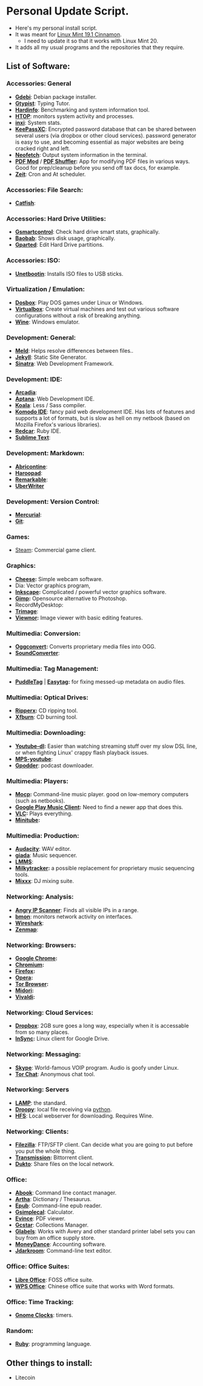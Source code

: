# Personal Update Script.

* Here's my personal install script. 
* It was meant for [Linux Mint 19.1 Cinnamon](https://linuxmint.com/). 
  * I need to update it so that it works with Linux Mint 20.
* It adds all my usual programs and the repositories that they require.

## List of Software:

### Accessories: General

* **[Gdebi](https://launchpad.net/gdebi)**: Debian package installer.
* **[Gtypist](https://www.gnu.org/software/gtypist/)**: Typing Tutor.
* **[Hardinfo](http://hardinfo.berlios.de/HomePage)**: Benchmarking and system information tool.
* **[HTOP](http://hisham.hm/htop/)**: monitors system activity and processes.
* **[inxi](http://smxi.org/site/install.htm#inxi)**: System stats.
* **[KeePassXC](https://keepassxc.org/)**: Encrypted password database that can be shared between several users (via dropbox or other cloud services). password generator is easy to use, and becoming essential as major websites are being cracked right and left.
* **[Neofetch](https://github.com/dylanaraps/neofetch)**: Output system information in the terminal.
* **[PDF Mod](https://live.gnome.org/PdfMod)** / **[PDF Shuffler](http://sourceforge.net/projects/pdfshuffler/):** App for modifying PDF files in various ways. Good for prep/cleanup before you send off tax docs, for example.
* **[Zeit](https://www.linuxuprising.com/2020/10/schedule-commands-and-scripts-in-linux.html)**: Cron and At scheduler.

### Accessories: File Search:

* **[Catfish](http://www.ubuntugeek.com/catfish-file-search-tool-that-support-several-different-engines.html)**:

### Accessories: Hard Drive Utilities:

* **[Gsmartcontrol](http://gsmartcontrol.sourceforge.net/home/)**: Check hard drive smart stats, graphically.
* **[Baobab](http://www.marzocca.net/linux/baobab/)**: Shows disk usage, graphically.
* **[Gparted](http://gparted.sourceforge.net/)**: Edit Hard Drive partitions.

### Accessories: ISO:

* **[Unetbootin](http://unetbootin.sourceforge.net/)**: Installs ISO files to USB sticks. 

### Virtualization / Emulation:

* **[Dosbox](http://www.dosbox.com/)**: Play DOS games under Linux or Windows.
* **[Virtualbox](https://www.virtualbox.org/)**: Create virtual machines and test out various software configurations without a risk of breaking anything.
* **[Wine](http://www.winehq.org/)**: Windows emulator.

### Development: General:

* **[Meld](http://meldmerge.org/)**: Helps resolve differences between files..
* **[Jekyll](http://jekyllrb.com/)**: Static Site Generator.
* **[Sinatra](http://www.sinatrarb.com/)**: Web Development Framework.

### Development: IDE:

* **[Arcadia](http://www.arcadia-ide.org/)**:
* **[Aptana](http://www.aptana.com/)**: Web Development IDE.
* **[Koala](http://koala-app.com/)**: Less / Sass compiler.
* **[Komodo IDE](http://www.activestate.com/komodo-ide)**: fancy paid web development IDE. Has lots of features and supports a lot of formats, but is slow as hell on my netbook (based on Mozilla Firefox's various libraries).
* **[Redcar](http://redcareditor.com/)**: Ruby IDE.
* **[Sublime Text](https://www.sublimetext.com/)**:

### Development: Markdown:

* **[Abricontine](http://abricotine.brrd.fr/)**:
* **[Haroopad](http://pad.haroopress.com/)**:
* **[Remarkable](http://remarkableapp.net/)**: 
* **[UberWriter](http://uberwriter.wolfvollprecht.de/)**

### Development: Version Control:

* **[Mercurial](http://mercurial.selenic.com/)**:
* **[Git](https://git-scm.com/)**:

### Games:

* [Steam](http://store.steampowered.com/): Commercial game client.

### Graphics:

* **[Cheese](https://wiki.gnome.org/Apps/Cheese):** Simple webcam software.
* Dia: Vector graphics program,
* **[Inkscape](https://inkscape.org/en/):** Complicated / powerful vector graphics software.
* **[Gimp](http://www.gimp.org/):** Opensource alternative to Photoshop.
* RecordMyDesktop: 
* **[Trimage](http://trimage.org/)**:
* **[Viewnor](http://siyanpanayotov.com/project/viewnior/):** Image viewer with basic editing features.

### Multimedia: Conversion:

* **[Oggconvert](http://oggconvert.tristanb.net/):** Converts proprietary media files into OGG.
* **[SoundConverter](http://soundconverter.org/)**:

### Multimedia: Tag Management:

* **[PuddleTag](http://docs.puddletag.net/)** | **[Easytag](https://wiki.gnome.org/Apps/EasyTAG):** for fixing messed-up metadata on audio files.

### Multimedia: Optical Drives:

* **[Ripperx](https://apps.ubuntu.com/cat/applications/oneiric/ripperx/):** CD ripping tool.
* **[Xfburn](http://goodies.xfce.org/projects/applications/xfburn)**: CD burning tool.

### Multimedia: Downloading:

* **[Youtube-dl](https://rg3.github.io/youtube-dl/):** Easier than watching streaming stuff over my slow DSL line, or when fighting Linux' crappy flash playback issues.
* **[MPS-youtube](http://lifehacker.com/mps-youtube-is-a-terminal-based-youtube-player-and-down-1651752380)**: 
* **[Gpodder](http://gpodder.org/)**: podcast downloader.

### Multimedia: Players:

* **[Mocp](http://moc.daper.net/):** Command-line music player. good on low-memory computers (such as netbooks).
* **[Google Play Music Client](http://www.omgubuntu.co.uk/2012/11/how-to-use-google-play-music-in-ubuntu):** Need to find a newer app that does this.
* **[VLC](https://www.videolan.org/vlc/index.html):** Plays everything.
* **[Minitube](http://flavio.tordini.org/minitube):**

### Multimedia: Production:

* **[Audacity](http://sourceforge.net/projects/audacity/)**: WAV editor.
* **[giada](http://www.giadamusic.com/)**: Music sequencer.
* **[LMMS](https://lmms.io/)**:
* **[Milkytracker](http://milkytracker.org/):** a possible replacement for proprietary music sequencing tools.
* **[Mixxx](http://mixxx.org/)**: DJ mixing suite.

### Networking: Analysis:

* **[Angry IP Scanner](http://angryip.org/)**: Finds all visible IPs in a range.
* **[bmon](https://github.com/tgraf/bmon)**: monitors network activity on interfaces.
* **[Wireshark](https://www.wireshark.org/)**:
* **[Zenmap](http://nmap.org/zenmap/)**:

### Networking: Browsers:

* **[Google Chrome](https://www.google.com/chrome/):**
* **[Chromium](https://www.chromium.org/Home):**
* **[Firefox](https://www.mozilla.org/en-US/firefox/desktop/):**
* **[Opera](http://www.opera.com/):**
* **[Tor Browser](https://www.torproject.org/projects/torbrowser.html.en):**
* **[Midori](http://midori-browser.org/):**
* **[Vivaldi](https://vivaldi.com/):**

### Networking: Cloud Services:

* **[Dropbox](https://www.dropbox.com/)**: 2GB sure goes a long way, especially when it is accessable from so many places.
* **[InSync](https://www.insynchq.com/):** Linux client for Google Drive.

### Networking: Messaging:

* **[Skype](http://www.skype.com/en/)**: World-famous VOIP program. Audio is goofy under Linux.
* **[Tor Chat](https://en.wikipedia.org/wiki/TorChat)**: Anonymous chat tool.

### Networking: Servers

* **[LAMP](https://en.wikipedia.org/wiki/LAMP_%28software_bundle%29)**: the standard.
* **[Droopy](http://stackp.online.fr/?p=28)**: local file receiving via [python](https://www.python.org/).
* **[HFS](http://www.rejetto.com/hfs/)**: Local webserver for downloading. Requires Wine.

### Networking: Clients:

* **[Filezilla](https://filezilla-project.org)**: FTP/SFTP client. Can decide what you are going to put before you put the whole thing.
* **[Transmission](http://transmissionbt.com/):** Bittorrent client.
* **[Dukto](http://www.msec.it/blog/?page_id=11)**: Share files on the local network.

### Office:

* **[Abook](http://abook.sourceforge.net/)**: Command line contact manager.
* **[Artha](http://artha.sourceforge.net/wiki/index.php/Home)**: Dictionary / Thesaurus. 
* **[Epub](https://github.com/rupa/epub)**: Command-line epub reader.
* **[Gsimplecal](https://github.com/dmedvinsky/gsimplecal)**: Calculator.
* **[Evince](https://projects.gnome.org/evince/)**: PDF viewer.
* **[Gcstar](http://www.gcstar.org/)**: Collections Manager.
* **[Glabels](http://www.glabels.org/)**: Works with Avery and other standard printer label sets you can buy from an office supply store.
* **[MoneyDance](http://moneydance.com/)**: Accounting software.
* **[Jdarkroom](http://www.codealchemists.com/jdarkroom/)**: Command-line text editor.

### Office: Office Suites:

* **[Libre Office](https://www.libreoffice.org/)**: FOSS office suite.
* **[WPS Office](http://wps.com/linux/)**: Chinese office suite that works with Word formats.

### Office: Time Tracking: 

* **[Gnome Clocks](https://help.gnome.org/misc/release-notes/3.6/lookingforward-clocks.html.en)**: timers.

### Random: 

* **[Ruby](https://www.ruby-lang.org/en/)**: programming language. 

## Other things to install: 
* Litecoin
